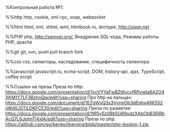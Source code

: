 %Контрольная работа №1:

%%http
http, cookie, xml-rpc, soap, websocket

%%html
html, xml, xhtml, wml, htmlbook.ru, doctype, http://xiper.net

%%PHP
php, http://semver.org/, Внедрение SQL-кода, Режимы работы PHP, apache

%%git
git, svn, push pull branch fork

%%css
css, селекторы, наследование, специфичность селектора

%%javascript
javascript.ru, ecma-script, DOM, history-api, ajax, TypeScript, coffee script

%%Ссылки на презы
Преза по http: https://docs.google.com/presentation/d/1ocVYYaFwBZt6vcyfRfIywta6A2O4XKM1Y7LF3BzhnQw/edit?usp=sharing
Про http на пальцах: https://docs.google.com/document/d/1EZgWxQ3s3VyneOb3dEqhx49K552nWd0JSTiLDKFCE20/edit?usp=sharing
Преза по разметке: https://docs.google.com/presentation/d/1tR5y5z0Bb5G69udzXAbObB3RjRbAcQ7L6JphnTI4xIA/edit?usp=sharing
Преза по php: https://github.com/gorbenko/learning/blob/master/php-lession-1.zip
